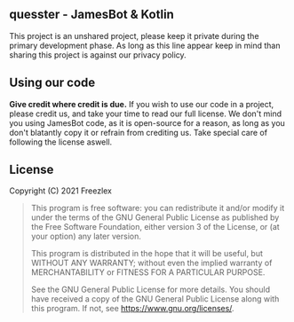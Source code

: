 ## quesster - JamesBot & Kotlin

This project is an unshared project, please keep it private during the primary development phase. As long as this line appear keep in mind than sharing this project is against our privacy policy.

## Using our code

**Give credit where credit is due.** If you wish to use our code in a project, please credit us, and take your time to read our full license. We don't mind you using JamesBot code, as it is open-source for a reason, as long as you don't blatantly copy it or refrain from crediting us. Take special care of following the license aswell.

## License

Copyright (C) 2021  Freezlex

> This program is free software: you can redistribute it and/or modify
it under the terms of the GNU General Public License as published by
the Free Software Foundation, either version 3 of the License, or
(at your option) any later version.
>
> This program is distributed in the hope that it will be useful,
but WITHOUT ANY WARRANTY; without even the implied warranty of
MERCHANTABILITY or FITNESS FOR A PARTICULAR PURPOSE.
>
>See the
GNU General Public License for more details.
> You should have received a copy of the GNU General Public License
along with this program.  If not, see <https://www.gnu.org/licenses/>.
